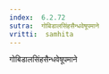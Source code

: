 ```yaml
---
index:  6.2.72
sutra:  गोबिडालसिंहसैन्धवेषूपमाने
vritti:  samhita 
---
```


गोबिडालसिंहसैन्धवेषूपमाने


